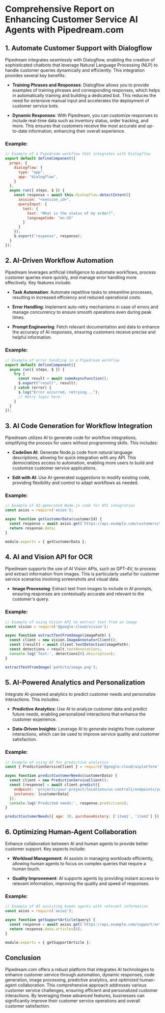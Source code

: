 # Comprehensive Report on Enhancing Customer Service AI Agents with Pipedream.com

## 1. **Automate Customer Support with Dialogflow**
Pipedream integrates seamlessly with Dialogflow, enabling the creation of sophisticated chatbots that leverage Natural Language Processing (NLP) to handle customer queries dynamically and efficiently. This integration provides several key benefits:

- **Training Phrases and Responses**: Dialogflow allows you to provide examples of training phrases and corresponding responses, which helps in automatically training and building a dedicated bot. This reduces the need for extensive manual input and accelerates the deployment of customer service bots.

- **Dynamic Responses**: With Pipedream, you can customize responses to include real-time data such as inventory status, order tracking, and more. This ensures that customers receive the most accurate and up-to-date information, enhancing their overall experience.

### Example:
```javascript
// Example of a Pipedream workflow that integrates with Dialogflow
export default defineComponent({
  props: {
    dialogflow: {
      type: "app",
      app: "dialogflow",
    }
  },
  async run({ steps, $ }) {
    const response = await this.dialogflow.detectIntent({
      session: "<session_id>",
      queryInput: {
        text: {
          text: "What is the status of my order?",
          languageCode: "en-US"
        }
      }
    });
    $.export("response", response);
  }
});
```

## 2. **AI-Driven Workflow Automation**
Pipedream leverages artificial intelligence to automate workflows, process customer queries more quickly, and manage error handling more effectively. Key features include:

- **Task Automation**: Automate repetitive tasks to streamline processes, resulting in increased efficiency and reduced operational costs.

- **Error Handling**: Implement auto-retry mechanisms in case of errors and manage concurrency to ensure smooth operations even during peak times.

- **Prompt Engineering**: Fetch relevant documentation and data to enhance the accuracy of AI responses, ensuring customers receive precise and helpful information.

### Example:
```javascript
// Example of error handling in a Pipedream workflow
export default defineComponent({
  async run({ steps, $ }) {
    try {
      const result = await someAsyncFunction();
      $.export("result", result);
    } catch (error) {
      $.log("Error occurred, retrying...");
      // Retry logic here
    }
  }
});
```

## 3. **AI Code Generation for Workflow Integration**
Pipedream utilizes AI to generate code for workflow integrations, simplifying the process for users without programming skills. This includes:

- **CodeGen AI**: Generate Node.js code from natural language descriptions, allowing for quick integration with any API. This democratizes access to automation, enabling more users to build and customize customer service applications.

- **Edit with AI**: Use AI-generated suggestions to modify existing code, providing flexibility and control to adapt workflows as needed.

### Example:
```javascript
// Example of AI-generated Node.js code for API integration
const axios = require('axios');

async function getCustomerData(customerId) {
  const response = await axios.get(`https://api.example.com/customers/${customerId}`);
  return response.data;
}

module.exports = { getCustomerData };
```

## 4. **AI and Vision API for OCR**
Pipedream supports the use of AI Vision APIs, such as GPT-4V, to process and extract information from images. This is particularly useful for customer service scenarios involving screenshots and visual data.

- **Image Processing**: Extract text from images to include in AI prompts, ensuring responses are contextually accurate and relevant to the customer's query.

### Example:
```javascript
// Example of using Vision API to extract text from an image
const vision = require('@google-cloud/vision');

async function extractTextFromImage(imagePath) {
  const client = new vision.ImageAnnotatorClient();
  const [result] = await client.textDetection(imagePath);
  const detections = result.textAnnotations;
  console.log('Text:', detections[0].description);
}

extractTextFromImage('path/to/image.png');
```

## 5. **AI-Powered Analytics and Personalization**
Integrate AI-powered analytics to predict customer needs and personalize interactions. This includes:

- **Predictive Analytics**: Use AI to analyze customer data and predict future needs, enabling personalized interactions that enhance the customer experience.

- **Data-Driven Insights**: Leverage AI to generate insights from customer interactions, which can be used to improve service quality and customer satisfaction.

### Example:
```javascript
// Example of using AI for predictive analytics
const { PredictionServiceClient } = require('@google-cloud/aiplatform');

async function predictCustomerNeeds(customerData) {
  const client = new PredictionServiceClient();
  const [response] = await client.predict({ 
    endpoint: 'projects/your-project/locations/us-central1/endpoints/your-endpoint',
    instances: [customerData]
  });
  console.log('Predicted needs:', response.predictions);
}

predictCustomerNeeds({ age: 30, purchaseHistory: ['item1', 'item2'] });
```

## 6. **Optimizing Human-Agent Collaboration**
Enhance collaboration between AI and human agents to provide better customer support. Key aspects include:

- **Workload Management**: AI assists in managing workloads efficiently, allowing human agents to focus on complex queries that require a human touch.

- **Quality Improvement**: AI supports agents by providing instant access to relevant information, improving the quality and speed of responses.

### Example:
```javascript
// Example of AI assisting human agents with relevant information
const axios = require('axios');

async function getSupportArticle(query) {
  const response = await axios.get(`https://api.example.com/support/articles?query=${query}`);
  return response.data.articles[0];
}

module.exports = { getSupportArticle };
```

## Conclusion
Pipedream.com offers a robust platform that integrates AI technologies to enhance customer service through automation, dynamic responses, code generation, image processing, predictive analytics, and optimized human-agent collaboration. This comprehensive approach addresses various customer service challenges, ensuring efficient and personalized customer interactions. By leveraging these advanced features, businesses can significantly improve their customer service operations and overall customer satisfaction.